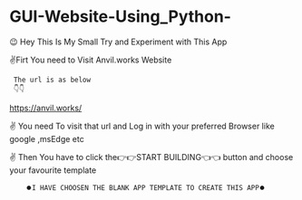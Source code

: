 # GUI-Website-Using_Python-

😉 Hey This Is My Small Try and Experiment with  This App

✌️Firt You need to Visit Anvil.works Website 

     The url is as below 
     👇👇
  https://anvil.works/ 

  <step1> ✌️ You need To visit that url and Log in with your preferred Browser like google ,msEdge  etc

  <step2> ✌️ Then You have to click the👉👉START BUILDING👈👈   button  and choose your favourite template 

        ⏺️I HAVE CHOOSEN THE BLANK APP TEMPLATE TO CREATE THIS APP⏺️
  
